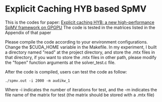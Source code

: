 # Explicit Caching HYB based SpMV
This is the codes for paper: [Explicit caching HYB: a new high-performance SpMV framework on GPGPU](https://arxiv.org/abs/2204.06666)
The code is tested in the matrices listed in the Appendix of that paper

Please compile the code according to your environment configurations. Change the $CUDA\_HOME variable in the Makefile.
In my experiment, I built a directory named "read" at the project directory, and store the .mtx files in that directory, if you want to store the .mtx files in other path, please modify the "fopen" function arguments at the solver\_test.c file. 

After the code is compiled, users can test the code as follow:
```
./spmv.out -i 2000 -m audikw_1
```

Where -i indicates the number of iterations for test, and the -m indicates the file name of the matrix for test (the matrix should be stored with a .mtx file)
